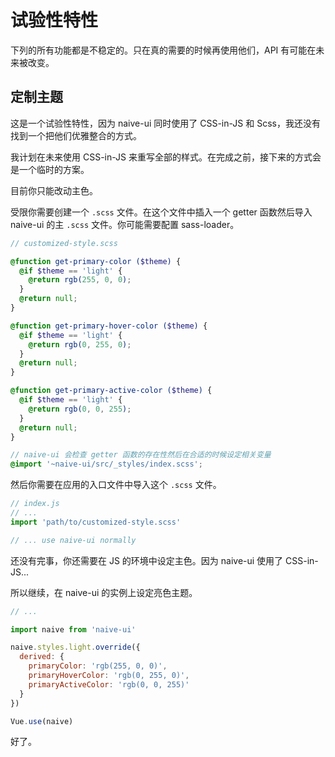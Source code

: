<!--no-demo-->
# 试验性特性
<n-alert type="warning" title="注意">
  下列的所有功能都是<n-text strong>不稳定</n-text>的。只在真的需要的时候再使用他们，API 有可能在未来被改变。
</n-alert>

## 定制主题
这是一个试验性特性，因为 naive-ui 同时使用了 CSS-in-JS 和 Scss，我还没有找到一个把他们优雅整合的方式。

我计划在未来使用 CSS-in-JS 来重写全部的样式。在完成之前，接下来的方式会是一个临时的方案。

目前你只能改动主色。

受限你需要创建一个 `.scss` 文件。在这个文件中插入一个 getter 函数然后导入 naive-ui 的主 `.scss` 文件。你可能需要配置 sass-loader。

```scss
// customized-style.scss

@function get-primary-color ($theme) {
  @if $theme == 'light' {
    @return rgb(255, 0, 0);
  }
  @return null;
}

@function get-primary-hover-color ($theme) {
  @if $theme == 'light' {
    @return rgb(0, 255, 0);
  }
  @return null;
}

@function get-primary-active-color ($theme) {
  @if $theme == 'light' {
    @return rgb(0, 0, 255);
  }
  @return null;
}

// naive-ui 会检查 getter 函数的存在性然后在合适的时候设定相关变量
@import '~naive-ui/src/_styles/index.scss';
```

然后你需要在应用的入口文件中导入这个 `.scss` 文件。

```js
// index.js
// ...
import 'path/to/customized-style.scss'

// ... use naive-ui normally
```

还没有完事，你还需要在 JS 的环境中设定主色。因为 naive-ui 使用了 CSS-in-JS...


所以继续，在 naive-ui 的实例上设定亮色主题。

```js
// ...

import naive from 'naive-ui'

naive.styles.light.override({
  derived: {
    primaryColor: 'rgb(255, 0, 0)',
    primaryHoverColor: 'rgb(0, 255, 0)',
    primaryActiveColor: 'rgb(0, 0, 255)'
  }
})

Vue.use(naive)
```

好了。
